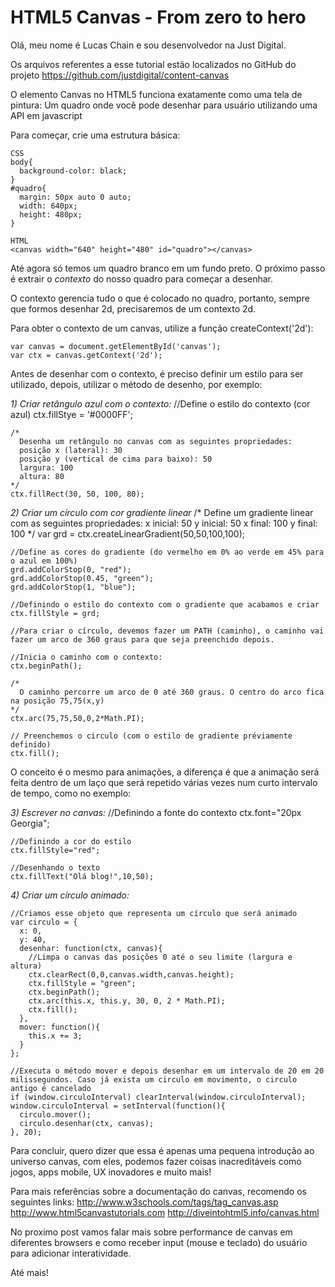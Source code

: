 HTML5 Canvas - From zero to hero
================================

Olá, meu nome é Lucas Chain e sou desenvolvedor na Just Digital.

Os arquivos referentes a esse tutorial estão localizados no GitHub do projeto 
https://github.com/justdigital/content-canvas

O elemento Canvas no HTML5 funciona exatamente como uma tela de pintura: Um quadro onde você pode desenhar para usuário utilizando uma API em javascript

Para começar, crie uma estrutura básica:

    CSS
    body{
      background-color: black;
    }
    #quadro{
      margin: 50px auto 0 auto;
      width: 640px;
      height: 480px;
    }

    HTML
    <canvas width="640" height="480" id="quadro"></canvas>

Até agora só temos um quadro branco em um fundo preto. O próximo passo é extrair o _contexto_ do nosso quadro para começar a desenhar.

O contexto gerencia tudo o que é colocado no quadro, portanto, sempre que formos desenhar 2d, precisaremos de um contexto 2d.

Para obter o contexto de um canvas, utilize a função createContext('2d'):

    var canvas = document.getElementById('canvas');
    var ctx = canvas.getContext('2d');

Antes de desenhar com o contexto, é preciso definir um estilo para ser utilizado, depois, utilizar o método de desenho, por exemplo:

_1) Criar retângulo azul com o contexto:_
    //Define o estilo do contexto (cor azul)
    ctx.fillStye = '#0000FF';

    /*
      Desenha um retângulo no canvas com as seguintes propriedades:
      posição x (lateral): 30
      posição y (vertical de cima para baixo): 50
      largura: 100
      altura: 80
    */
    ctx.fillRect(30, 50, 100, 80);

_2) Criar um círculo com cor gradiente linear_
    /*
      Define um gradiente linear com as seguintes propriedades:
      x inicial: 50
      y inicial: 50
      x final: 100
      y final: 100
    */
    var grd = ctx.createLinearGradient(50,50,100,100);
    
    //Define as cores do gradiente (do vermelho em 0% ao verde em 45% para o azul em 100%)
    grd.addColorStop(0, "red");
    grd.addColorStop(0.45, "green");
    grd.addColorStop(1, "blue");

    //Definindo o estilo do contexto com o gradiente que acabamos e criar
    ctx.fillStyle = grd;
    
    //Para criar o círculo, devemos fazer um PATH (caminho), o caminho vai fazer um arco de 360 graus para que seja preenchido depois.
    
    //Inicia o caminho com o contexto:
    ctx.beginPath();

    /*
      O caminho percorre um arco de 0 até 360 graus. O centro do arco fica na posição 75,75(x,y)
    */
    ctx.arc(75,75,50,0,2*Math.PI);

    // Preenchemos o circulo (com o estilo de gradiente préviamente definido)
    ctx.fill();

O conceito é o mesmo para animações, a diferença é que a animação será feita dentro de um laço que será repetido várias vezes num curto intervalo de tempo, como no exemplo:

_3) Escrever no canvas:_
    //Definindo a fonte do contexto
    ctx.font="20px Georgia";

    //Definindo a cor do estilo
    ctx.fillStyle="red";

    //Desenhando o texto
    ctx.fillText("Olá blog!",10,50);

_4) Criar um círculo animado:_
    
    //Criamos esse objeto que representa um círculo que será animado
    var circulo = {
      x: 0,
      y: 40,
      desenhar: function(ctx, canvas){
        //Limpa o canvas das posições 0 até o seu limite (largura e altura)
        ctx.clearRect(0,0,canvas.width,canvas.height);
        ctx.fillStyle = "green";
        ctx.beginPath();
        ctx.arc(this.x, this.y, 30, 0, 2 * Math.PI);
        ctx.fill();
      },
      mover: function(){
        this.x += 3;
      }
    };

    //Executa o método mover e depois desenhar em um intervalo de 20 em 20 milissegundos. Caso já exista um circulo em movimento, o circulo antigo é cancelado
    if (window.circuloInterval) clearInterval(window.circuloInterval);
    window.circuloInterval = setInterval(function(){
      circulo.mover();
      circulo.desenhar(ctx, canvas);
    }, 20);

Para concluir, quero dizer que essa é apenas uma pequena introdução ao universo canvas, com eles, podemos fazer coisas inacreditáveis como jogos, apps mobile, UX inovadores e muito mais!

Para mais referências sobre a documentação do canvas, recomendo os seguintes links:
    http://www.w3schools.com/tags/tag_canvas.asp
    http://www.html5canvastutorials.com
    http://diveintohtml5.info/canvas.html

No proximo post vamos falar mais sobre performance de canvas em diferentes browsers e como receber input (mouse e teclado) do usuário para adicionar interatividade.

Até mais!
